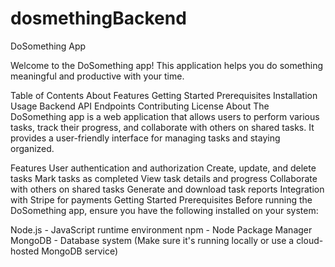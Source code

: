 # dosmethingBackend
DoSomething App


Welcome to the DoSomething app! This application helps you do something meaningful and productive with your time.

Table of Contents
About
Features
Getting Started
Prerequisites
Installation
Usage
Backend
API Endpoints
Contributing
License
About
The DoSomething app is a web application that allows users to perform various tasks, track their progress, and collaborate with others on shared tasks. It provides a user-friendly interface for managing tasks and staying organized.

Features
User authentication and authorization
Create, update, and delete tasks
Mark tasks as completed
View task details and progress
Collaborate with others on shared tasks
Generate and download task reports
Integration with Stripe for payments
Getting Started
Prerequisites
Before running the DoSomething app, ensure you have the following installed on your system:

Node.js - JavaScript runtime environment
npm - Node Package Manager
MongoDB - Database system (Make sure it's running locally or use a cloud-hosted MongoDB service)
